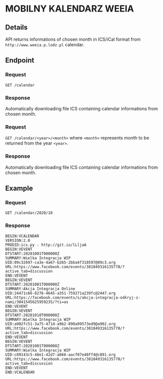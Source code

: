 # MOBILNY KALENDARZ WEEIA
## Details
API returns informations of chosen month in ICS/iCal format from `http://www.weeia.p.lodz.pl` calendar. 

## Endpoint

### Request
`GET /calendar` 


### Response
Automatically downloading file ICS containing calendar informations from chosen month.

### Request
`GET /calendar/<year>/<month>` 
where `<month>` represents month to be returned from the year `<year>`.

### Response
Automatically downloading file ICS containing calendar informations from chosen month.

## Example 
### Request
`GET /calendar/2020/10`

### Response
```
BEGIN:VCALENDAR
VERSION:2.0
PRODID:ics.py - http://git.io/lLljaA
BEGIN:VEVENT
DTSTART:20201001T000000Z
SUMMARY:Wielka Integracja WIP
UID:09c32697-ca3e-4a67-b265-2bba4f318597@09c3.org
URL:https://www.facebook.com/events/381849316135778/?active_tab=discussion
END:VEVENT
BEGIN:VEVENT
DTSTART:20201001T000000Z
SUMMARY:Akcja Integracja Online
UID:24471c66-8276-4645-a351-759271a239fc@2447.org
URL:https://facebook.com/events/s/akcja-integracja-odkryj-z-nami/3041545625959235/?ti=as
END:VEVENT
BEGIN:VEVENT
DTSTART:20201010T000000Z
SUMMARY:Wielka Integracja WIP
UID:a902fc51-3a75-471d-a9b2-890a99573ed9@a902.org
URL:https://www.facebook.com/events/381849316135778/?active_tab=discussion
END:VEVENT
BEGIN:VEVENT
DTSTART:20201001T000000Z
SUMMARY:Wielka Integracja WIP
UID:c89143c5-48e1-42d7-a866-aacf07e40ff4@c891.org
URL:https://www.facebook.com/events/381849316135778/?active_tab=discussion
END:VEVENT
END:VCALENDAR
```